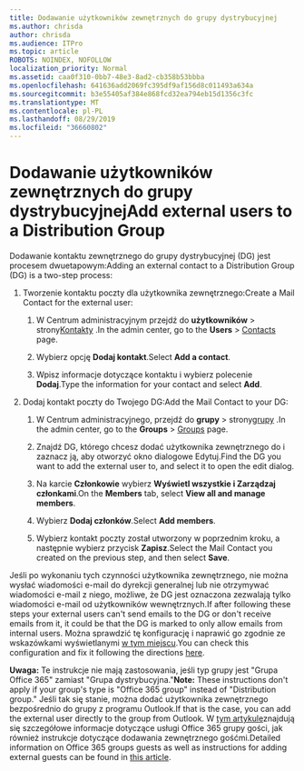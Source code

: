 ```yaml
---
title: Dodawanie użytkowników zewnętrznych do grupy dystrybucyjnej
ms.author: chrisda
author: chrisda
ms.audience: ITPro
ms.topic: article
ROBOTS: NOINDEX, NOFOLLOW
localization_priority: Normal
ms.assetid: caa0f310-0bb7-48e3-8ad2-cb358b53bbba
ms.openlocfilehash: 641636add2069fc395df9af156d8c011493a634a
ms.sourcegitcommit: b3e55405af384e868fcd32ea794eb15d1356c3fc
ms.translationtype: MT
ms.contentlocale: pl-PL
ms.lasthandoff: 08/29/2019
ms.locfileid: "36660802"
---
```

# <a name="add-external-users-to-a-distribution-group"></a><span data-ttu-id="8cd10-102">Dodawanie użytkowników zewnętrznych do grupy dystrybucyjnej</span><span class="sxs-lookup"><span data-stu-id="8cd10-102">Add external users to a Distribution Group</span></span>

<span data-ttu-id="8cd10-103">Dodawanie kontaktu zewnętrznego do grupy dystrybucyjnej (DG) jest procesem dwuetapowym:</span><span class="sxs-lookup"><span data-stu-id="8cd10-103">Adding an external contact to a Distribution Group (DG) is a two-step process:</span></span>
  
1. <span data-ttu-id="8cd10-104">Tworzenie kontaktu poczty dla użytkownika zewnętrznego:</span><span class="sxs-lookup"><span data-stu-id="8cd10-104">Create a Mail Contact for the external user:</span></span>
    
    1. <span data-ttu-id="8cd10-105">W Centrum administracyjnym przejdź do **użytkowników** > strony[Kontakty](https://admin.microsoft.com/adminportal/home#/Contact) .</span><span class="sxs-lookup"><span data-stu-id="8cd10-105">In the admin center, go to the **Users** > [Contacts](https://admin.microsoft.com/adminportal/home#/Contact) page.</span></span> 
    
    2. <span data-ttu-id="8cd10-106">Wybierz opcję **Dodaj kontakt**.</span><span class="sxs-lookup"><span data-stu-id="8cd10-106">Select **Add a contact**.</span></span>
    
    3. <span data-ttu-id="8cd10-107">Wpisz informacje dotyczące kontaktu i wybierz polecenie **Dodaj**.</span><span class="sxs-lookup"><span data-stu-id="8cd10-107">Type the information for your contact and select **Add**.</span></span>
    
2. <span data-ttu-id="8cd10-108">Dodaj kontakt poczty do Twojego DG:</span><span class="sxs-lookup"><span data-stu-id="8cd10-108">Add the Mail Contact to your DG:</span></span>
    
    1. <span data-ttu-id="8cd10-109">W Centrum administracyjnego, przejdź do **grupy** > strony[grupy](https://admin.microsoft.com/adminportal/home#/groups) .</span><span class="sxs-lookup"><span data-stu-id="8cd10-109">In the admin center, go to the **Groups** > [Groups](https://admin.microsoft.com/adminportal/home#/groups) page.</span></span> 
    
    2. <span data-ttu-id="8cd10-110">Znajdź DG, którego chcesz dodać użytkownika zewnętrznego do i zaznacz ją, aby otworzyć okno dialogowe Edytuj.</span><span class="sxs-lookup"><span data-stu-id="8cd10-110">Find the DG you want to add the external user to, and select it to open the edit dialog.</span></span>
    
    3. <span data-ttu-id="8cd10-111">Na karcie **Członkowie** wybierz **Wyświetl wszystkie i Zarządzaj członkami**.</span><span class="sxs-lookup"><span data-stu-id="8cd10-111">On the **Members** tab, select **View all and manage members**.</span></span> 
    
    4. <span data-ttu-id="8cd10-112">Wybierz **Dodaj członków**.</span><span class="sxs-lookup"><span data-stu-id="8cd10-112">Select **Add members**.</span></span>
    
    5. <span data-ttu-id="8cd10-113">Wybierz kontakt poczty został utworzony w poprzednim kroku, a następnie wybierz przycisk **Zapisz**.</span><span class="sxs-lookup"><span data-stu-id="8cd10-113">Select the Mail Contact you created on the previous step, and then select **Save**.</span></span>
    
<span data-ttu-id="8cd10-114">Jeśli po wykonaniu tych czynności użytkownika zewnętrznego, nie można wysłać wiadomości e-mail do dyrekcji generalnej lub nie otrzymywać wiadomości e-mail z niego, możliwe, że DG jest oznaczona zezwalają tylko wiadomości e-mail od użytkowników wewnętrznych.</span><span class="sxs-lookup"><span data-stu-id="8cd10-114">If after following these steps your external users can't send emails to the DG or don't receive emails from it, it could be that the DG is marked to only allow emails from internal users.</span></span> <span data-ttu-id="8cd10-115">Można sprawdzić tę konfigurację i naprawić go zgodnie ze wskazówkami wyświetlanymi [w tym miejscu](https://support.office.com/article/Fix-email-delivery-issues-for-error-code-5-7-133-in-Office-365-991abc19-7756-438f-abcb-39f69b80f284.aspx).</span><span class="sxs-lookup"><span data-stu-id="8cd10-115">You can check this configuration and fix it following the directions [here](https://support.office.com/article/Fix-email-delivery-issues-for-error-code-5-7-133-in-Office-365-991abc19-7756-438f-abcb-39f69b80f284.aspx).</span></span>
  
 <span data-ttu-id="8cd10-116">**Uwaga:** Te instrukcje nie mają zastosowania, jeśli typ grupy jest "Grupa Office 365" zamiast "Grupa dystrybucyjna."</span><span class="sxs-lookup"><span data-stu-id="8cd10-116">**Note:** These instructions don't apply if your group's type is "Office 365 group" instead of "Distribution group."</span></span> <span data-ttu-id="8cd10-117">Jeśli tak się stanie, można dodać użytkownika zewnętrznego bezpośrednio do grupy z programu Outlook.</span><span class="sxs-lookup"><span data-stu-id="8cd10-117">If that is the case, you can add the external user directly to the group from Outlook.</span></span> <span data-ttu-id="8cd10-118">W [tym artykule](https://support.office.com/article/Guest-access-in-Office-365-Groups-bfc7a840-868f-4fd6-a390-f347bf51aff6.aspx)znajdują się szczegółowe informacje dotyczące usługi Office 365 grupy gości, jak również instrukcje dotyczące dodawania zewnętrznego gośćmi.</span><span class="sxs-lookup"><span data-stu-id="8cd10-118">Detailed information on Office 365 groups guests as well as instructions for adding external guests can be found in [this article](https://support.office.com/article/Guest-access-in-Office-365-Groups-bfc7a840-868f-4fd6-a390-f347bf51aff6.aspx).</span></span>
  